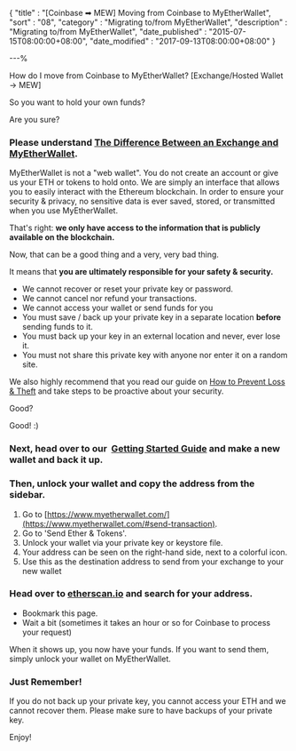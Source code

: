 {
"title"       : "[Coinbase ➡ MEW] Moving from Coinbase to MyEtherWallet",
"sort"        : "08",
"category"    : "Migrating to/from MyEtherWallet",
"description" : "Migrating to/from MyEtherWallet",
"date_published" : "2015-07-15T08:00:00+08:00",
"date_modified"  : "2017-09-13T08:00:00+08:00"
}

---%


How do I move from Coinbase to MyEtherWallet? [Exchange/Hosted Wallet -> MEW]

So you want to hold your own funds?

Are you sure?

### Please understand [The Difference Between an Exchange and MyEtherWallet](https://kb.myetherwallet.com/getting-started/whats-the-difference-between-an-exchange-and-myetherwallet.html).

MyEtherWallet is not a "web wallet". You do not create an account or give us your ETH or tokens to hold onto. We are simply an interface that allows you to easily interact with the Ethereum blockchain. In order to ensure your security & privacy, no sensitive data is ever saved, stored, or transmitted when you use MyEtherWallet.

That's right: **we only have access to the information that is publicly available on the blockchain.**

Now, that can be a good thing and a very, very bad thing.

It means that **you are ultimately responsible for your safety & security.**

-   We cannot recover or reset your private key or password.
-   We cannot cancel nor refund your transactions.
-   We cannot access your wallet or send funds for you
-  You must save / back up your private key in a separate location **before** sending funds to it.
-  You must back up your key in an external location and never, ever lose it.
-  You must not share this private key with anyone nor enter it on a random site.

We also highly recommend that you read our guide on [How to Prevent Loss & Theft](https://kb.myetherwallet.com/getting-started/protecting-yourself-and-your-funds.html) and take steps to be proactive about your security.

Good?

Good! :)

### Next, head over to our  [Getting Started Guide](https://kb.myetherwallet.com/getting-started/backing-up-your-new-wallet.html) and make a new wallet and back it up.

### Then, unlock your wallet and copy the address from the sidebar.

1.  Go to [https://www.myetherwallet.com/](https://www.myetherwallet.com/#send-transaction).
2.  Go to 'Send Ether & Tokens'.
3.  Unlock your wallet via your private key or keystore file.
4.  Your address can be seen on the right-hand side, next to a colorful icon.
5.  Use this as the destination address to send from your exchange to your new wallet


### Head over to [etherscan.io](https://etherscan.io/) and search for your address.

-  Bookmark this page.
-  Wait a bit (sometimes it takes an hour or so for Coinbase to process your request)

When it shows up, you now have your funds. If you want to send them, simply unlock your wallet on MyEtherWallet.

### Just Remember!

If you do not back up your private key, you cannot access your ETH and we cannot recover them. Please make sure to have backups of your private key.


Enjoy!
